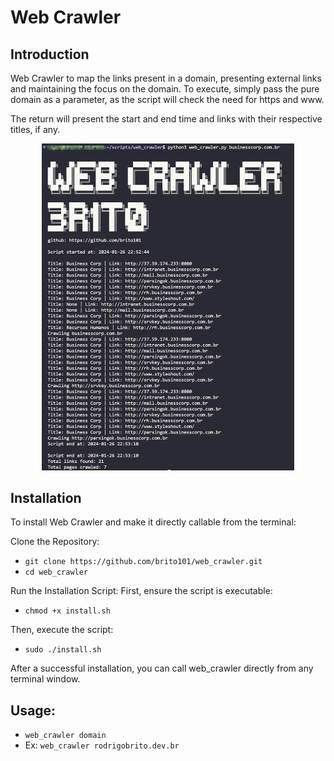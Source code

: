 # Web Crawler

## Introduction

Web Crawler to map the links present in a domain, presenting external links and maintaining the focus on the domain. To execute, simply pass the pure domain as a parameter, as the script will check the need for https and www.

The return will present the start and end time and links with their respective titles, if any.

<p align="center">
  <img src="./images/example.png" style="width: 600px; max-width: 80%;">
</p>

## Installation

To install Web Crawler and make it directly callable from the terminal:

Clone the Repository:

- `git clone https://github.com/brito101/web_crawler.git`
- `cd web_crawler`

Run the Installation Script: First, ensure the script is executable:

- `chmod +x install.sh`

Then, execute the script:

- `sudo ./install.sh`

After a successful installation, you can call web_crawler directly from any terminal window.

## Usage:

- `web_crawler domain`
- Ex: `web_crawler rodrigobrito.dev.br`
